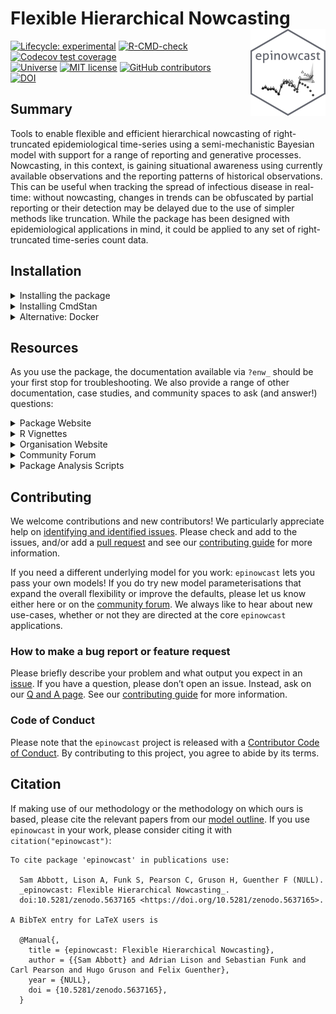 
<!-- README.md is generated from README.Rmd. Please edit that file -->

# Flexible Hierarchical Nowcasting <a href='https://package.epinowcast.org'><img src='man/figures/logo.png' align="right" height="139" /></a>

<!-- badges: start -->

[![Lifecycle:
experimental](https://img.shields.io/badge/lifecycle-experimental-orange.svg)](https://www.tidyverse.org/lifecycle/#experimental)
[![R-CMD-check](https://github.com/epinowcast/epinowcast/workflows/R-CMD-check/badge.svg)](https://github.com/epinowcast/epinowcast/actions/workflows/R-CMD-check.yaml)
[![Codecov test
coverage](https://codecov.io/gh/epinowcast/epinowcast/branch/main/graph/badge.svg)](https://app.codecov.io/gh/epinowcast/epinowcast)
</br>
[![Universe](https://epinowcast.r-universe.dev/badges/epinowcast)](https://epinowcast.r-universe.dev/epinowcast)
[![MIT
license](https://img.shields.io/badge/License-MIT-blue.svg)](https://github.com/epinowcast/epinowcast/blob/master/LICENSE.md/)
[![GitHub
contributors](https://img.shields.io/github/contributors/epinowcast/epinowcast)](https://github.com/epinowcast/epinowcast/graphs/contributors)
</br>
[![DOI](https://zenodo.org/badge/422611952.svg)](https://zenodo.org/badge/latestdoi/422611952)
<!-- badges: end -->

## Summary

Tools to enable flexible and efficient hierarchical nowcasting of
right-truncated epidemiological time-series using a semi-mechanistic
Bayesian model with support for a range of reporting and generative
processes. Nowcasting, in this context, is gaining situational awareness
using currently available observations and the reporting patterns of
historical observations. This can be useful when tracking the spread of
infectious disease in real-time: without nowcasting, changes in trends
can be obfuscated by partial reporting or their detection may be delayed
due to the use of simpler methods like truncation. While the package has
been designed with epidemiological applications in mind, it could be
applied to any set of right-truncated time-series count data.

## Installation

<details>
<summary>
Installing the package
</summary>

You can install the latest released version using the normal `R`
function, though you need to point to `r-universe` instead of CRAN:

``` r
install.packages(
  "epinowcast", repos = "https://epinowcast.r-universe.dev"
)
```

Alternatively, you can use the [`remotes`
package](https://remotes.r-lib.org/) to install the development version
from Github (warning! this version may contain breaking changes and/or
bugs):

``` r
remotes::install_github(
  "epinowcast/epinowcast", dependencies = TRUE
)
```

Similarly, you can install historical versions by specifying the release
tag (e.g. this installs
[`0.2.0`](https://github.com/epinowcast/epinowcast/releases/tag/v0.2.0)):

``` r
remotes::install_github(
  "epinowcast/epinowcast", dependencies = TRUE, ref = "v0.2.0"
)
```

*Note: You can also use that last approach to install a specific commit
if needed, e.g. if you want to try out a specific unreleased feature,
but not the absolute latest developmental version.*

</details>
<details>
<summary>
Installing CmdStan
</summary>

If you wish to do model fitting and nowcasting, you will need to install
[CmdStan](https://mc-stan.org/users/interfaces/cmdstan), which also
entails having a suitable C++ toolchain setup. We recommend using the
[`cmdstanr` package](https://mc-stan.org/cmdstanr/). The Stan team
provides instructions in the [*Getting started with
`cmdstanr`*](https://mc-stan.org/cmdstanr/articles/cmdstanr.html)
vignette, with other details and support at the [package
site](https://mc-stan.org/cmdstanr/), but the brief version is:

``` r
# if you not yet installed `epinowcast`, or you installed it without `Suggests` dependencies
install.packages("cmdstanr", repos = c("https://mc-stan.org/r-packages/", getOption("repos")))
# once `cmdstanr` is installed:
cmdstanr::install_cmdstan()
```

*Note: You can speed up CmdStan installation using the `cores` argument.
If you are installing a particular version of `epinowcast`, you may also
need to install a past version of CmdStan, which you can do with the
`version` argument.*

</details>
<details>
<summary>
Alternative: Docker
</summary>

We also provide a [Docker](https://www.docker.com/get-started/) image
with [`epinowcast` and all dependencies
installed](https://github.com/orgs/epinowcast/packages/container/package/epinowcast).
You can use this image to run `epinowcast` without installing
dependencies.

</details>

## Resources

As you use the package, the documentation available via `?enw_` should
be your first stop for troubleshooting. We also provide a range of other
documentation, case studies, and community spaces to ask (and answer!)
questions:

<details>
<summary>
Package Website
</summary>

The [`epinowcast` website](https://package.epinowcast.org/) includes a
function reference, model outline, and case studies using the package.
The site mainly concerns the release version, but you can also find
documentation for [the latest development
version](https://package.epinowcast.org/dev/).

</details>
<details>
<summary>
R Vignettes
</summary>

We have created [package
vignettes](https://package.epinowcast.org/articles) to help you [get
started
nowcasting](https://package.epinowcast.org/articles/epinowcast.html) and
to [highlight other features with case
studies](https://package.epinowcast.org/articles/germany-age-stratified-nowcasting.html).

</details>
<details>
<summary>
Organisation Website
</summary>

Our [organisation website](https://www.epinowcast.org/) includes links
to other resources, [guest posts](https://www.epinowcast.org/blog.html),
and [seminar schedule](https://www.epinowcast.org/seminars.html) for
both upcoming and past recordings.

</details>
<details>
<summary>
Community Forum
</summary>

Our [community forum](https://community.epinowcast.org/) has areas for
[question and answer](https://community.epinowcast.org/c/interface/15)
and [considering new methods and
tools](https://community.epinowcast.org/c/projects/11), among others. If
you are generally interested in real-time analysis of infectious
disease, you may find this useful even if do not use `epinowcast`.

</details>
<details>
<summary>
Package Analysis Scripts
</summary>

In addition to the vignettes, the package also comes with [example
analyses](https://github.com/epinowcast/epinowcast/tree/main/inst/examples).
These are not as polished as the vignettes, but we typically explore new
features with these and they may help you if you are using a development
version. After installing `epinowcast`, you can find them via:

``` r
list.files(
  system.file("examples", package = "epinowcast"), full.names = TRUE
)
```

</details>

## Contributing

We welcome contributions and new contributors! We particularly
appreciate help on [identifying and identified
issues](https://github.com/epinowcast/epinowcast/issues). Please check
and add to the issues, and/or add a [pull
request](https://github.com/epinowcast/epinowcast/pulls) and see our
[contributing
guide](https://github.com/epinowcast/epinowcast/blob/main/CONTRIBUTING.md)
for more information.

If you need a different underlying model for you work: `epinowcast` lets
you pass your own models! If you do try new model parameterisations that
expand the overall flexibility or improve the defaults, please let us
know either here or on the [community
forum](https://community.epinowcast.org/). We always like to hear about
new use-cases, whether or not they are directed at the core `epinowcast`
applications.

### How to make a bug report or feature request

Please briefly describe your problem and what output you expect in an
[issue](https://github.com/epinowcast/epinowcast/issues). If you have a
question, please don’t open an issue. Instead, ask on our [Q and A
page](https://github.com/epinowcast/epinowcast/discussions/categories/q-a).
See our [contributing
guide](https://github.com/epinowcast/epinowcast/blob/main/CONTRIBUTING.md)
for more information.

### Code of Conduct

Please note that the `epinowcast` project is released with a
[Contributor Code of
Conduct](https://package.epinowcast.org/CODE_OF_CONDUCT.html). By
contributing to this project, you agree to abide by its terms.

## Citation

If making use of our methodology or the methodology on which ours is
based, please cite the relevant papers from our [model
outline](https://package.epinowcast.org/articles/model.html). If you use
`epinowcast` in your work, please consider citing it with
`citation("epinowcast")`:

    To cite package 'epinowcast' in publications use:

      Sam Abbott, Lison A, Funk S, Pearson C, Gruson H, Guenther F (NULL).
      _epinowcast: Flexible Hierarchical Nowcasting_.
      doi:10.5281/zenodo.5637165 <https://doi.org/10.5281/zenodo.5637165>.

    A BibTeX entry for LaTeX users is

      @Manual{,
        title = {epinowcast: Flexible Hierarchical Nowcasting},
        author = {{Sam Abbott} and Adrian Lison and Sebastian Funk and Carl Pearson and Hugo Gruson and Felix Guenther},
        year = {NULL},
        doi = {10.5281/zenodo.5637165},
      }
